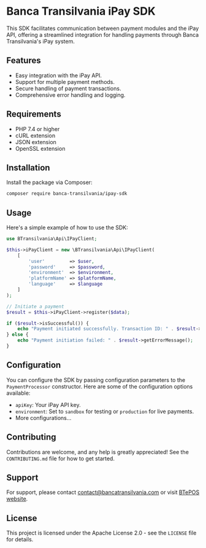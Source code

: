 # Banca Transilvania iPay SDK

This SDK facilitates communication between payment modules and the iPay API, offering a streamlined integration for handling payments through Banca Transilvania's iPay system.

## Features

- Easy integration with the iPay API.
- Support for multiple payment methods.
- Secure handling of payment transactions.
- Comprehensive error handling and logging.

## Requirements

- PHP 7.4 or higher
- cURL extension
- JSON extension
- OpenSSL extension

## Installation

Install the package via Composer:

```bash
composer require banca-transilvania/ipay-sdk
```

## Usage

Here's a simple example of how to use the SDK:

```php
use BTransilvania\Api\IPayClient;

$this->iPayClient = new \BTransilvania\Api\IPayClient(
    [
        'user'         => $user,
        'password'     => $password,
        'environment'  => $environment,
        'platformName' => $platformName,
        'language'     => $language
    ]
);

// Initiate a payment
$result = $this->iPayClient->register($data);

if ($result->isSuccessful()) {
    echo "Payment initiated successfully. Transaction ID: " . $result->getTransactionId();
} else {
    echo "Payment initiation failed: " . $result->getErrorMessage();
}
```

## Configuration

You can configure the SDK by passing configuration parameters to the `PaymentProcessor` constructor. Here are some of the configuration options available:

- `apiKey`: Your iPay API key.
- `environment`: Set to `sandbox` for testing or `production` for live payments.
- More configurations...

## Contributing

Contributions are welcome, and any help is greatly appreciated! See the `CONTRIBUTING.md` file for how to get started.

## Support

For support, please contact [contact@bancatransilvania.com](mailto:contact@bancatransilvania.com) or visit [BTePOS website](https://btepos.ro/contact).

## License

This project is licensed under the Apache License 2.0 - see the `LICENSE` file for details.
```